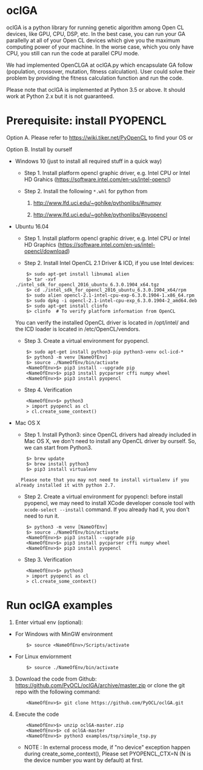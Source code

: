 # oclGA
oclGA is a python library for running genetic algorithm among Open CL devices, like GPU, CPU, DSP, etc. In the best case, you can run your GA parallelly at all of your Open CL devices which give you the maximum computing power of your machine. In the worse case, which you only have CPU, you still can run the code at parallel CPU mode.

We had implemented OpenCLGA at oclGA.py which encapsulate GA follow (population, crossover, mutation, fitness calculation). User could solve their problem by providing the fitness calculation function and run the code.

Please note that oclGA is implemented at Python 3.5 or above. It should work at Python 2.x but it is not guaranteed.

# Prerequisite: install PYOPENCL

Option A. Please refer to https://wiki.tiker.net/PyOpenCL to find your OS or

Option B. Install by ourself

- Windows 10 (just to install all required stuff in a quick way)

  * Step 1. Install platform opencl graphic driver, e.g. Intel CPU or Intel HD Grahics (https://software.intel.com/en-us/intel-opencl)

  * Step 2. Install the following `*.whl` for python from

     1. http://www.lfd.uci.edu/~gohlke/pythonlibs/#numpy

     2. http://www.lfd.uci.edu/~gohlke/pythonlibs/#pyopencl

- Ubuntu 16.04

   * Step 1. Install platform opencl graphic driver, e.g. Intel CPU or Intel HD Graphics (https://software.intel.com/en-us/intel-opencl/download)

   * Step 2. Install Intel OpenCL 2.1 Driver & ICD, if you use Intel devices:

    ```shellscript
        $> sudo apt-get install libnuma1 alien
        $> tar -xvf ./intel_sdk_for_opencl_2016_ubuntu_6.3.0.1904_x64.tgz
        $> cd ./intel_sdk_for_opencl_2016_ubuntu_6.3.0.1904_x64/rpm
        $> sudo alien opencl-2.1-intel-cpu-exp-6.3.0.1904-1.x86_64.rpm
        $> sudo dpkg -i opencl-2.1-intel-cpu-exp_6.3.0.1904-2_amd64.deb
        $> sudo apt-get install clinfo
        $> clinfo  # To verify platform information from OpenCL
    ```

    You can verify the installed OpenCL driver is located in /opt/intel/ and
    the ICD loader is located in /etc/OpenCL/vendors.

   * Step 3. Create a virtual environment for pyopencl.

    ```shellscript
        $> sudo apt-get install python3-pip python3-venv ocl-icd-*
        $> python3 -m venv [NameOfEnv]
        $> source ./NameOfEnv/bin/activate
        <NameOfEnv>$> pip3 install --upgrade pip
        <NameOfEnv>$> pip3 install pycparser cffi numpy wheel
        <NameOfEnv>$> pip3 install pyopencl
    ```

   * Step 4. Verification

    ```shellscript
        <NameOfEnv>$> python3
        > import pyopencl as cl
        > cl.create_some_context()
    ```

- Mac OS X

    * Step 1. Install Python3: since OpenCL drivers had already included in Mac OS X, we don't need to install any OpenCL driver by ourself. So, we can start from Python3.
    ```
        $> brew update
        $> brew install python3
        $> pip3 install virtualenv
    ```
        Please note that you may not need to install virtualenv if you already installed it with python 2.7.

    * Step 2. Create a virtual environment for pyopencl: before install pyopencl, we may need to install XCode developer console tool with `xcode-select --install` command. If you already had it, you don't need to run it.
    ```
        $> python3 -m venv [NameOfEnv]
        $> source ./NameOfEnv/bin/activate
        <NameOfEnv>$> pip3 install --upgrade pip
        <NameOfEnv>$> pip3 install pycparser cffi numpy wheel
        <NameOfEnv>$> pip3 install pyopencl
    ```

    * Step 3. Verification
    ```shellscript
        <NameOfEnv>$> python3
        > import pyopencl as cl
        > cl.create_some_context()
    ```    

# Run oclGA examples

1. Enter virtual env (optional):

 * For Windows with MinGW environment

    ```shellscript
        $> source <NameOfEnv>/Scripts/activate
    ```
  * For Linux enviornment

    ```shellscript
        $> source ./NameOfEnv/bin/activate
    ```

3. Download the code from Github: https://github.com/PyOCL/oclGA/archive/master.zip or clone the git repo with the following command:

   ```shellscript
       <NameOfEnv>$> git clone https://github.com/PyOCL/oclGA.git
   ```

4. Execute the code

    ```shellscript
        <NameOfEnv>$> unzip oclGA-master.zip
        <NameOfEnv>$> cd oclGA-master
        <NameOfEnv>$> python3 examples/tsp/simple_tsp.py
    ```
    * NOTE : In external process mode, if "no device" exception happen during create_some_context(), Please set PYOPENCL_CTX=N (N is the device number you want by default) at first.
